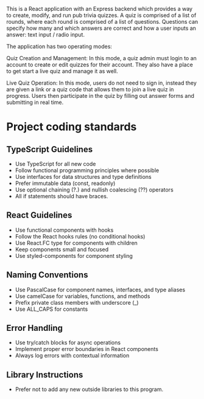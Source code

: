 This is a React application with an Express backend which provides a way to create, modify, and run pub trivia quizzes.  A quiz is comprised of a list of rounds, where each round is comprised of a list of questions.  Questions can specify how many and which answers are correct and how a user inputs an answer: text input / radio input.

The application has two operating modes:  

  Quiz Creation and Management: In this mode, a quiz admin must login to an account to create or edit quizzes for their account.  They also have a place to get start a live quiz and manage it as well.

  Live Quiz Operation: In this mode, users do not need to sign in, instead they are given a link or a quiz code that allows them to join a live quiz in progress.  Users then participate in the quiz by filling out answer forms and submitting in real time.

# Project coding standards

## TypeScript Guidelines
- Use TypeScript for all new code
- Follow functional programming principles where possible
- Use interfaces for data structures and type definitions
- Prefer immutable data (const, readonly)
- Use optional chaining (?.) and nullish coalescing (??) operators
- All if statements should have braces.

## React Guidelines
- Use functional components with hooks
- Follow the React hooks rules (no conditional hooks)
- Use React.FC type for components with children
- Keep components small and focused
- Use styled-components for component styling

## Naming Conventions
- Use PascalCase for component names, interfaces, and type aliases
- Use camelCase for variables, functions, and methods
- Prefix private class members with underscore (_)
- Use ALL_CAPS for constants

## Error Handling
- Use try/catch blocks for async operations
- Implement proper error boundaries in React components
- Always log errors with contextual information

## Library Instructions
- Prefer not to add any new outside libraries to this program.